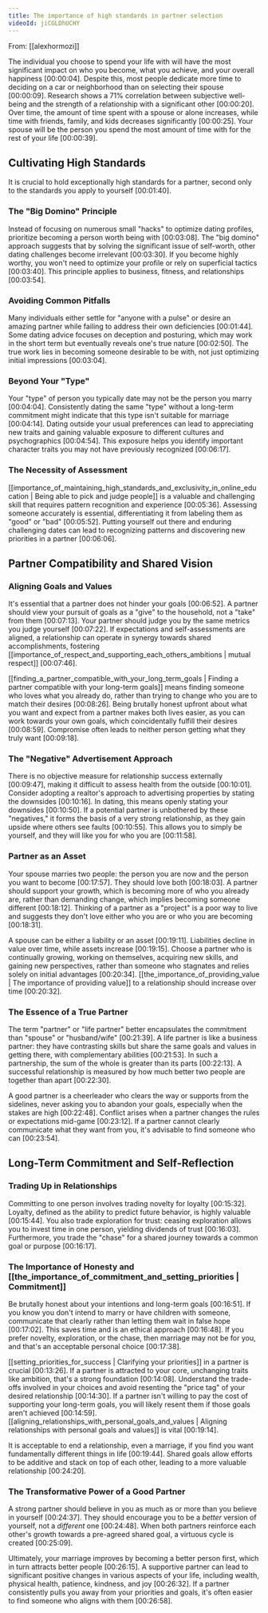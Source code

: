 ```yaml
---
title: The importance of high standards in partner selection
videoId: jiCGLDhUCHY
---
```


From: [[alexhormozi]] <br/> 

The individual you choose to spend your life with will have the most significant impact on who you become, what you achieve, and your overall happiness <a class="yt-timestamp" data-t="00:00:04">[00:00:04]</a>. Despite this, most people dedicate more time to deciding on a car or neighborhood than on selecting their spouse <a class="yt-timestamp" data-t="00:00:09">[00:00:09]</a>. Research shows a 71% correlation between subjective well-being and the strength of a relationship with a significant other <a class="yt-timestamp" data-t="00:00:20">[00:00:20]</a>. Over time, the amount of time spent with a spouse or alone increases, while time with friends, family, and kids decreases significantly <a class="yt-timestamp" data-t="00:00:25">[00:00:25]</a>. Your spouse will be the person you spend the most amount of time with for the rest of your life <a class="yt-timestamp" data-t="00:00:39">[00:00:39]</a>.

## Cultivating High Standards

It is crucial to hold exceptionally high standards for a partner, second only to the standards you apply to yourself <a class="yt-timestamp" data-t="00:01:40">[00:01:40]</a>.

### The "Big Domino" Principle
Instead of focusing on numerous small "hacks" to optimize dating profiles, prioritize becoming a person worth being with <a class="yt-timestamp" data-t="00:03:08">[00:03:08]</a>. The "big domino" approach suggests that by solving the significant issue of self-worth, other dating challenges become irrelevant <a class="yt-timestamp" data-t="00:03:30">[00:03:30]</a>. If you become highly worthy, you won't need to optimize your profile or rely on superficial tactics <a class="yt-timestamp" data-t="00:03:40">[00:03:40]</a>. This principle applies to business, fitness, and relationships <a class="yt-timestamp" data-t="00:03:54">[00:03:54]</a>.

### Avoiding Common Pitfalls
Many individuals either settle for "anyone with a pulse" or desire an amazing partner while failing to address their own deficiencies <a class="yt-timestamp" data-t="00:01:44">[00:01:44]</a>. Some dating advice focuses on deception and posturing, which may work in the short term but eventually reveals one's true nature <a class="yt-timestamp" data-t="00:02:50">[00:02:50]</a>. The true work lies in becoming someone desirable to be with, not just optimizing initial impressions <a class="yt-timestamp" data-t="00:03:04">[00:03:04]</a>.

### Beyond Your "Type"
Your "type" of person you typically date may not be the person you marry <a class="yt-timestamp" data-t="00:04:04">[00:04:04]</a>. Consistently dating the same "type" without a long-term commitment might indicate that this type isn't suitable for marriage <a class="yt-timestamp" data-t="00:04:14">[00:04:14]</a>. Dating outside your usual preferences can lead to appreciating new traits and gaining valuable exposure to different cultures and psychographics <a class="yt-timestamp" data-t="00:04:54">[00:04:54]</a>. This exposure helps you identify important character traits you may not have previously recognized <a class="yt-timestamp" data-t="00:06:17">[00:06:17]</a>.

### The Necessity of Assessment
[[importance_of_maintaining_high_standards_and_exclusivity_in_online_education | Being able to pick and judge people]] is a valuable and challenging skill that requires pattern recognition and experience <a class="yt-timestamp" data-t="00:05:36">[00:05:36]</a>. Assessing someone accurately is essential, differentiating it from labeling them as "good" or "bad" <a class="yt-timestamp" data-t="00:05:52">[00:05:52]</a>. Putting yourself out there and enduring challenging dates can lead to recognizing patterns and discovering new priorities in a partner <a class="yt-timestamp" data-t="00:06:06">[00:06:06]</a>.

## Partner Compatibility and Shared Vision

### Aligning Goals and Values
It's essential that a partner does not hinder your goals <a class="yt-timestamp" data-t="00:06:52">[00:06:52]</a>. A partner should view your pursuit of goals as a "give" to the household, not a "take" from them <a class="yt-timestamp" data-t="00:07:13">[00:07:13]</a>. Your partner should judge you by the same metrics you judge yourself <a class="yt-timestamp" data-t="00:07:22">[00:07:22]</a>. If expectations and self-assessments are aligned, a relationship can operate in synergy towards shared accomplishments, fostering [[importance_of_respect_and_supporting_each_others_ambitions | mutual respect]] <a class="yt-timestamp" data-t="00:07:46">[00:07:46]</a>.

[[finding_a_partner_compatible_with_your_long_term_goals | Finding a partner compatible with your long-term goals]] means finding someone who loves what you already do, rather than trying to change who you are to match their desires <a class="yt-timestamp" data-t="00:08:26">[00:08:26]</a>. Being brutally honest upfront about what you want and expect from a partner makes both lives easier, as you can work towards your own goals, which coincidentally fulfill their desires <a class="yt-timestamp" data-t="00:08:59">[00:08:59]</a>. Compromise often leads to neither person getting what they truly want <a class="yt-timestamp" data-t="00:09:18">[00:09:18]</a>.

### The "Negative" Advertisement Approach
There is no objective measure for relationship success externally <a class="yt-timestamp" data-t="00:09:47">[00:09:47]</a>, making it difficult to assess health from the outside <a class="yt-timestamp" data-t="00:10:01">[00:10:01]</a>. Consider adopting a realtor's approach to advertising properties by stating the downsides <a class="yt-timestamp" data-t="00:10:16">[00:10:16]</a>. In dating, this means openly stating your downsides <a class="yt-timestamp" data-t="00:10:50">[00:10:50]</a>. If a potential partner is unbothered by these "negatives," it forms the basis of a very strong relationship, as they gain upside where others see faults <a class="yt-timestamp" data-t="00:10:55">[00:10:55]</a>. This allows you to simply be yourself, and they will like you for who you are <a class="yt-timestamp" data-t="00:11:58">[00:11:58]</a>.

### Partner as an Asset
Your spouse marries two people: the person you are now and the person you want to become <a class="yt-timestamp" data-t="00:17:57">[00:17:57]</a>. They should love both <a class="yt-timestamp" data-t="00:18:03">[00:18:03]</a>. A partner should support your growth, which is becoming more of who you already are, rather than demanding change, which implies becoming someone different <a class="yt-timestamp" data-t="00:18:12">[00:18:12]</a>. Thinking of a partner as a "project" is a poor way to live and suggests they don't love either who you are or who you are becoming <a class="yt-timestamp" data-t="00:18:31">[00:18:31]</a>.

A spouse can be either a liability or an asset <a class="yt-timestamp" data-t="00:19:11">[00:19:11]</a>. Liabilities decline in value over time, while assets increase <a class="yt-timestamp" data-t="00:19:15">[00:19:15]</a>. Choose a partner who is continually growing, working on themselves, acquiring new skills, and gaining new perspectives, rather than someone who stagnates and relies solely on initial advantages <a class="yt-timestamp" data-t="00:20:34">[00:20:34]</a>. [[the_importance_of_providing_value | The importance of providing value]] to a relationship should increase over time <a class="yt-timestamp" data-t="00:20:32">[00:20:32]</a>.

### The Essence of a True Partner
The term "partner" or "life partner" better encapsulates the commitment than "spouse" or "husband/wife" <a class="yt-timestamp" data-t="00:21:39">[00:21:39]</a>. A life partner is like a business partner: they have contrasting skills but share the same goals and values in getting there, with complementary abilities <a class="yt-timestamp" data-t="00:21:53">[00:21:53]</a>. In such a partnership, the sum of the whole is greater than its parts <a class="yt-timestamp" data-t="00:22:13">[00:22:13]</a>. A successful relationship is measured by how much better two people are together than apart <a class="yt-timestamp" data-t="00:22:30">[00:22:30]</a>.

A good partner is a cheerleader who clears the way or supports from the sidelines, never asking you to abandon your goals, especially when the stakes are high <a class="yt-timestamp" data-t="00:22:48">[00:22:48]</a>. Conflict arises when a partner changes the rules or expectations mid-game <a class="yt-timestamp" data-t="00:23:12">[00:23:12]</a>. If a partner cannot clearly communicate what they want from you, it's advisable to find someone who can <a class="yt-timestamp" data-t="00:23:54">[00:23:54]</a>.

## Long-Term Commitment and Self-Reflection

### Trading Up in Relationships
Committing to one person involves trading novelty for loyalty <a class="yt-timestamp" data-t="00:15:32">[00:15:32]</a>. Loyalty, defined as the ability to predict future behavior, is highly valuable <a class="yt-timestamp" data-t="00:15:44">[00:15:44]</a>. You also trade exploration for trust: ceasing exploration allows you to invest time in one person, yielding dividends of trust <a class="yt-timestamp" data-t="00:16:03">[00:16:03]</a>. Furthermore, you trade the "chase" for a shared journey towards a common goal or purpose <a class="yt-timestamp" data-t="00:16:17">[00:16:17]</a>.

### The Importance of Honesty and [[the_importance_of_commitment_and_setting_priorities | Commitment]]
Be brutally honest about your intentions and long-term goals <a class="yt-timestamp" data-t="00:16:51">[00:16:51]</a>. If you know you don't intend to marry or have children with someone, communicate that clearly rather than letting them wait in false hope <a class="yt-timestamp" data-t="00:17:02">[00:17:02]</a>. This saves time and is an ethical approach <a class="yt-timestamp" data-t="00:16:48">[00:16:48]</a>. If you prefer novelty, exploration, or the chase, then marriage may not be for you, and that's an acceptable personal choice <a class="yt-timestamp" data-t="00:17:38">[00:17:38]</a>.

[[setting_priorities_for_success | Clarifying your priorities]] in a partner is crucial <a class="yt-timestamp" data-t="00:13:26">[00:13:26]</a>. If a partner is attracted to your core, unchanging traits like ambition, that's a strong foundation <a class="yt-timestamp" data-t="00:14:08">[00:14:08]</a>. Understand the trade-offs involved in your choices and avoid resenting the "price tag" of your desired relationship <a class="yt-timestamp" data-t="00:14:30">[00:14:30]</a>. If a partner isn't willing to pay the cost of supporting your long-term goals, you will likely resent them if those goals aren't achieved <a class="yt-timestamp" data-t="00:14:59">[00:14:59]</a>. [[aligning_relationships_with_personal_goals_and_values | Aligning relationships with personal goals and values]] is vital <a class="yt-timestamp" data-t="00:19:14">[00:19:14]</a>.

It is acceptable to end a relationship, even a marriage, if you find you want fundamentally different things in life <a class="yt-timestamp" data-t="00:19:44">[00:19:44]</a>. Shared goals allow efforts to be additive and stack on top of each other, leading to a more valuable relationship <a class="yt-timestamp" data-t="00:24:20">[00:24:20]</a>.

### The Transformative Power of a Good Partner
A strong partner should believe in you as much as or more than you believe in yourself <a class="yt-timestamp" data-t="00:24:37">[00:24:37]</a>. They should encourage you to be a *better* version of yourself, not a *different* one <a class="yt-timestamp" data-t="00:24:48">[00:24:48]</a>. When both partners reinforce each other's growth towards a pre-agreed shared goal, a virtuous cycle is created <a class="yt-timestamp" data-t="00:25:09">[00:25:09]</a>.

Ultimately, your marriage improves by becoming a better person first, which in turn attracts better people <a class="yt-timestamp" data-t="00:26:15">[00:26:15]</a>. A supportive partner can lead to significant positive changes in various aspects of your life, including wealth, physical health, patience, kindness, and joy <a class="yt-timestamp" data-t="00:26:32">[00:26:32]</a>. If a partner consistently pulls you away from your priorities and goals, it's often easier to find someone who aligns with them <a class="yt-timestamp" data-t="00:26:58">[00:26:58]</a>.